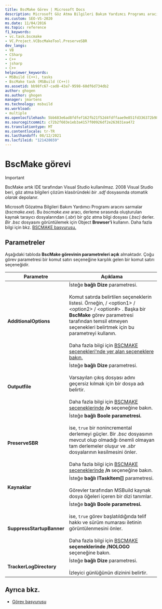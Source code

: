 ```yaml
---
title: BscMake Görev | Microsoft Docs
description: Microsoft Göz Atma Bilgileri Bakım Yardımcı Programı aracını sarmalanmış BscMake hakkında bilgi bscmake.exe. IDE Visual Studio artık BscMake kullanmaz.
ms.custom: SEO-VS-2020
ms.date: 11/04/2016
ms.topic: reference
f1_keywords:
- vc.task.bscmake
- VC.Project.VCBscMakeTool.PreserveSBR
dev_langs:
- VB
- CSharp
- C++
- jsharp
- C++
helpviewer_keywords:
- MSBuild (C++), tasks
- BscMake task (MSBuild (C++))
ms.assetid: bb98fc67-cad8-43a7-9598-60df6d734db2
author: ghogen
ms.author: ghogen
manager: jmartens
ms.technology: msbuild
ms.workload:
- multiple
ms.openlocfilehash: 5bb683e6ad8fdfef162fb21f52d4fdffaae9e851fd336372b9816eddaf70b8a6
ms.sourcegitcommit: c72b2f603e1eb3a4157f00926df2e263831ea472
ms.translationtype: MT
ms.contentlocale: tr-TR
ms.lasthandoff: 08/12/2021
ms.locfileid: "121428659"
---
```

# <a name="bscmake-task"></a>BscMake görevi

> [!IMPORTANT]
> BscMake artık IDE tarafından Visual Studio kullanılmaz. 2008 Visual Studio beri, göz atma bilgileri çözüm klasöründeki *bir .sdf* dosyasında otomatik *olarak* depolanır.

 Microsoft Gözatma Bilgileri Bakım Yardımcı Programı aracını sarmalar (*bscmake.exe*).  Bu *bscmake.exe* aracı, derleme sırasında oluşturulan kaynak tarayıcı dosyalarından (*.sbr*) bir göz atma bilgi dosyası (*.bsc)* derler. *Bir .bsc* dosyasını görüntülemek için Object **Browser'i** kullanın. Daha fazla bilgi için bkz. [BSCMAKE başvurusu.](/cpp/build/reference/bscmake-reference)

## <a name="parameters"></a>Parametreler

 Aşağıdaki tabloda **BscMake görevinin parametreleri açık** almaktadır. Çoğu görev parametresi bir komut satırı seçeneğine karşılık gelen bir komut satırı seçeneğidir.

|Parametre|Açıklama|
|---------------|-----------------|
|**AdditionalOptions**|İsteğe **bağlı Dize** parametresi.<br /><br /> Komut satırda belirtilen seçeneklerin listesi. Örneğin, / \<option1>  / \<option2>  / \<option#> . Başka bir **BscMake** görev parametresi tarafından temsil etmeyen seçenekleri belirtmek için bu parametreyi kullanın.<br /><br /> Daha fazla bilgi için [BSCMAKE seçenekleri'nde yer alan seçeneklere bakın.](/cpp/build/reference/bscmake-options)|
|**Outputfile**|İsteğe **bağlı Dize** parametresi.<br /><br /> Varsayılan çıkış dosyası adını geçersiz kılmak için bir dosya adı belirtir.<br /><br /> Daha fazla bilgi için [BSCMAKE seçeneklerinde](/cpp/build/reference/bscmake-options) **/o** seçeneğine bakın.|
|**PreserveSBR**|İsteğe **bağlı Boole parametresi.**<br /><br /> ise, `true` bir nonincremental derlemeyi güçler. Bir *.bsc* dosyasının mevcut olup olmadığı önemli olmayan tam derlemeler oluşur ve *.sbr* dosyalarının kesilmesini önler.<br /><br /> Daha fazla bilgi için [BSCMAKE seçeneklerinde](/cpp/build/reference/bscmake-options) **/n** seçeneğine bakın.|
|**Kaynaklar**|İsteğe **bağlı ITaskItem[]** parametresi.<br /><br /> Görevler tarafından MSBuild kaynak dosya öğeleri içeren bir dizi tanımlar.|
|**SuppressStartupBanner**|İsteğe **bağlı Boole parametresi.**<br /><br /> ise, `true` görev başlatıldığında telif hakkı ve sürüm numarası iletinin görüntülenmesini önler.<br /><br /> Daha fazla bilgi için [BSCMAKE](/cpp/build/reference/bscmake-options) **seçeneklerinde /NOLOGO** seçeneğine bakın.|
|**TrackerLogDirectory**|İsteğe **bağlı Dize** parametresi.<br /><br /> İzleyici günlüğünün dizinini belirtir.|

## <a name="see-also"></a>Ayrıca bkz.

- [Görev başvurusu](../msbuild/msbuild-task-reference.md)
